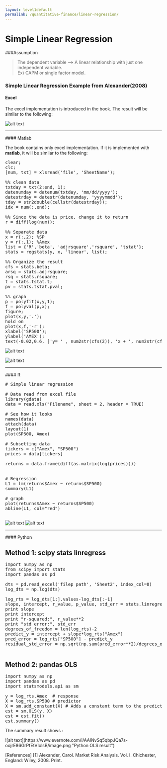 ```yaml
---
layout: level1default 
permalink: /quantitative-finance/linear-regression/
---
```


# Simple Linear Regression

###Assumption

>The dependent variable --> A linear relationship with just one independent variable.<br> Ex) CAPM or single factor model.


### Simple Linear Regression Example from Alexander(2008)
 

#### Excel 
The excel implementation is introduced in the book. The result will be similar to the following:


![alt text](https://www.evernote.com/shard/s9/sh/57961f26-5016-4d12-9946-cb75344093c2/3d81ec1e471a9a24a02b4e31ef166e29/deep/0/alexander_linear_regression.png "Alexander linear Reg ")

<hr>
#### Matlab

The book contains only excel implementation. If it is implemented with **matlab**, it will be similar to the following:

<pre>
clear;
clc;
[num, txt] = xlsread('file', 'SheetName');

%% clean data
txtday = txt(2:end, 1);
datenumday = datenum(txtday, 'mm/dd/yyyy');
datestrday = datestr(datenumday, 'yyyymmdd');
tday = str2double(cellstr(datestrday));
idx = num(:,end);

%% Since the data is price, change it to return
r = diff(log(num));

%% Separate data
x = r(:,2); %SP
y = r(:,1); %Amex
list = {'R','beta', 'adjrsquare','rsquare', 'tstat'};
stats = regstats(y, x, 'linear', list);

%% Organize the result
cfs = stats.beta;
arsq = stats.adjrsquare;
rsq = stats.rsquare;
t = stats.tstat.t;
pv = stats.tstat.pval;

%% graph
p = polyfit(x,y,1);
f = polyval(p,x);
figure;
plot(x,y,'.');
hold on
plot(x,f,'-r');
xlabel('SP500');
ylabel('AMEX');
text(-0.02,0.6, ['y= ' , num2str(cfs(2)), 'x + ', num2str(cfs(1)), ', R^2 = ', num2str(rsq)]);
</pre>


![alt text](https://www.evernote.com/shard/s9/sh/de8fe090-4ef4-421b-92d5-96b56d81bf06/89003d6e68ecab935eac0d02a3c29fba/deep/0/alexander_matlab_lr.png "matlab result")


![alt text](https://www.evernote.com/shard/s9/sh/097de607-95cc-4bbe-8dee-7a4cb718dd2a/d38b833ed46c612fe80f1e7fe9051f65/deep/0/matlab_graph_lr.png "graph")

<hr>
#### R

<pre>
# Simple linear regression

# Data read from excel file
library(gdata)
data = read.xls("Filename", sheet = 2, header = TRUE) 

# See how it looks
names(data)
attach(data)
layout(1)
plot(SP500, Amex)

# Subsetting data
tickers = c("Amex", "SP500")
prices = data[tickers] 

returns = data.frame(diff(as.matrix(log(prices))))


# Regression
L1 = lm(returns$Amex ~ returns$SP500)
summary(L1)

# graph
plot(returns$Amex ~ returns$SP500)
abline(L1, col="red")

</pre>
![alt text](https://www.evernote.com/l/AAlOZAYF7HJOLaMEAPgrr4GM5diV3BHlSXEB/image.png "R result")
![alt text](https://www.evernote.com/l/AAkJL9M7ak1Pf5XnREynXPsoXkAFnGC007QB/image.png "R Summary")

<hr>
#### Python

## Method 1: scipy stats linregress
<pre>
import numpy as np
from scipy import stats
import pandas as pd

dts = pd.read_excel('filep path', 'Sheet2', index_col=0)
log_dts = np.log(dts)

log_rts = log_dts[1:].values-log_dts[:-1]
slope, intercept, r_value, p_value, std_err = stats.linregress( log_rts["SP500"], log_rts["Amex"])
print slope
print intercept
print "r-squared:", r_value**2
print "std error:", std_err
degrees_of_freedom = len(log_rts)-2
predict_y = intercept + slope*log_rts["Amex"]
pred_error = log_rts["SP500"] - predict_y
residual_std_error = np.sqrt(np.sum(pred_error**2)/degrees_of_freedom)

</pre>

## Method 2: pandas OLS
<pre>
import numpy as np
import pandas as pd
import statsmodels.api as sm

y = log_rts.Amex  # response
X = log_rts.SP500 # predictor
X = sm.add_constant(X) # Adds a constant term to the predictor
est = sm.OLS(y, X)
est = est.fit()
est.summary()
</pre>
<p>The summary result shows :</p>
![alt text](https://www.evernote.com/l/AAlNvSq5qbpJQa7s-oojrE86GrPfEtVIolsB/image.png "Python OLS result")




[References]
[1] Alexander, Carol. Market Risk Analysis. Vol. I. Chichester, England: Wiley, 2008. Print.